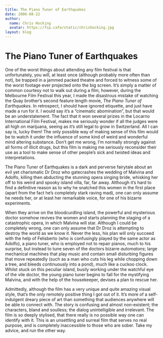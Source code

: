 ```yaml
---
title: The Piano Tuner of Earthquakes
date: 2006-08-22
author:
  name: Chris Hocking
  avatar: https://fcp.cafe/static/chrishocking.jpg
layout: blog
---
```

# The Piano Tuner of Earthquakes

One of the worst things about attending any film festival is that unfortunately, you will, at least once (although probably more often than not), be trapped in a jammed packed theatre and forced to witness some of the worst footage ever projected onto the big screen. It’s simply a matter of common courtesy not to walk out during a film, however, during the Melbourne Film Festival this year, I made the disastrous mistake of watching the Quay brother’s second feature length movie, *The Piano Tuner of Earthquakes*. In retrospect, I should have ignored etiquette, and just have made a run for it. I would say it’s a “cinematic abomination”, but that would be an understatement. The fact that it won several prizes in the Locarno International Film Festival, makes me seriously wonder if all the judges were all high on marijuana, seeing as it’s still legal to grow in Switzerland. All I can say is, lucky them! The only possible way of making sense of this film would be to watch it under the influence of some kind of weird and wonderful mind altering substance. Don’t get me wrong, I’m normally strongly against all forms of illicit drugs, but this film is making me seriously reconsider their use as a tool to make sense of other people’s sick and twisted ideas and interpretations.

The Piano Tuner of Earthquakes is a dark and perverse fairytale about an evil yet charismatic Dr Droz who gatecrashes the wedding of Malvina and Adolfo, killing then abducting the stunning opera singing bride, whisking her off to his weird and spooky island villa, far, far away. Although it’s hard to find a definitive reason as to why he snatched this women in the first place (apart from the fact he’s completely stark raving mad), one can only assume he needs her, or at least her remarkable voice, for one of his bizarre experiments.

When they arrive on the bloodcurdling island, the powerful and mysterious doctor somehow revives the women and starts planning the staging of a catastrophic opera, in which Malvina will star. Although I could be completely wrong, one can only assume that Dr Droz is attempting to destroy the world as we know it. Never the less, his plan will only succeed with the help of Felisberto (who is confusingly played by the same actor as Adolfo), a piano tuner, who is employed not to repair pianos, much to his surprise, but instead to tune seven of the doctors bizarre *automatons*; large mechanical machines that play music and contain small disturbing figures that move repeatedly (such as a man who cuts his leg while chopping down a tree, and bleeds continuously into a pond), much like a cuckoo clock. Whilst stuck on this peculiar island, busily working under the watchful eye of the vile doctor, the young piano tuner begins to fall for the mystifying Malvina, and with the help of the housekeeper, devises a plan to rescue her.

Admittedly, although the film has a very unique and quite amazing visual style, that’s the only remotely positive thing I got out of it. It’s more of a self-indulgent dreary piece of art than something that audiences anywhere will be able to connect with. The story is confusing and almost non-existent; the characters, bland and soulless; the dialog unintelligible and irrelevant. The film is so deeply stylised, that there really is no possible way one can identify with it. This is an unsettling and surreal film that serves no real purpose, and is completely inaccessible to those who are sober. Take my advice, and run the other way.